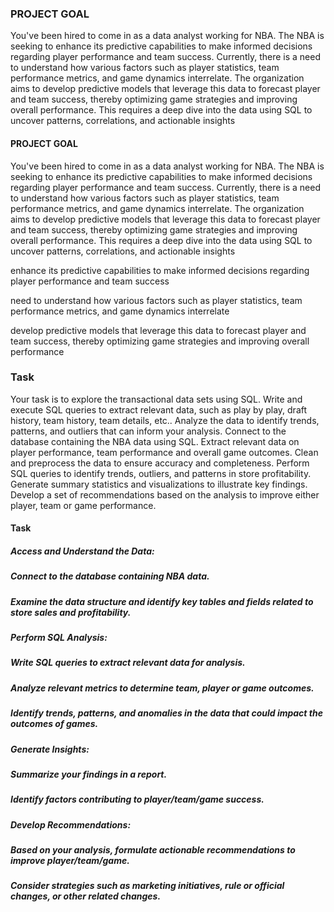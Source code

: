 ### PROJECT GOAL 

You've been hired to come in as a data analyst working for NBA. The NBA is seeking to enhance its predictive capabilities to make informed decisions regarding player performance and team success. Currently, there is a need to understand how various factors such as player statistics, team performance metrics, and game dynamics interrelate. The organization aims to develop predictive models that leverage this data to forecast player and team success, thereby optimizing game strategies and improving overall performance. This requires a deep dive into the data using SQL to uncover patterns, 
correlations, and actionable insights

#### PROJECT GOAL
You've been hired to come in as a data analyst working for NBA. The NBA is seeking to enhance its predictive capabilities to make informed decisions regarding player performance and team success. Currently, there is a need to understand how various factors such as player statistics, team performance metrics, and game dynamics interrelate. The organization aims to develop predictive models that leverage this data to forecast player and team success, thereby optimizing game strategies and improving overall performance. This requires a deep dive into the data using SQL to uncover patterns, correlations, and actionable insights

enhance its predictive capabilities to make informed decisions regarding player performance and team success

need to understand how various factors such as player statistics, team performance metrics, and game dynamics interrelate

develop predictive models that leverage this data to forecast player and team success, thereby optimizing game strategies and improving overall performance

### Task

Your task is to explore the transactional data sets using SQL.
Write and execute SQL queries to extract relevant data, such as play by play, draft history, team history, team details, etc.. Analyze the data to identify trends, patterns, and outliers that can inform your analysis.
Connect to the database containing the NBA data using SQL.
Extract relevant data on player performance, team performance and overall game outcomes.
Clean and preprocess the data to ensure accuracy and completeness.
Perform SQL queries to identify trends, outliers, and patterns in store profitability.
Generate summary statistics and visualizations to illustrate key findings.
Develop a set of recommendations based on the analysis to improve either player, team or game performance.

#### Task
##### Access and Understand the Data:
##### Connect to the database containing NBA data.
##### Examine the data structure and identify key tables and fields related to store sales and profitability.
##### Perform SQL Analysis:
##### Write SQL queries to extract relevant data for analysis.
##### Analyze relevant metrics to determine team, player or game outcomes.
##### Identify trends, patterns, and anomalies in the data that could impact the outcomes of games.
##### Generate Insights:
##### Summarize your findings in a report.
##### Identify factors contributing to player/team/game success.
##### Develop Recommendations:
##### Based on your analysis, formulate actionable recommendations to improve player/team/game.
##### Consider strategies such as marketing initiatives, rule or official changes, or other related changes.
